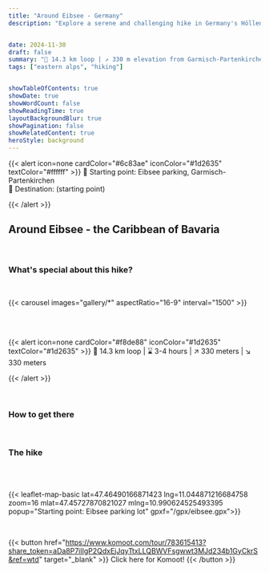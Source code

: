 ```yaml
---
title: "Around Eibsee - Germany"
description: "Explore a serene and challenging hike in Germany's Höllental Valley, leading halfway to Zugspitze. Enjoy stunning mountain views, varied landscapes, and the tranquillity of the mountains. Discover how to plan your journey from Munich, navigate through Höllentalklamm gorge, and experience highlights like Panoramabrücke and Hupfleitenjoch. A must for adventurers seeking a unique outdoor experience near Germany's highest peak."


date: 2024-11-30
draft: false
summary: "🚩 14.3 km loop | ↗️ 330 m elevation from Garmisch-Partenkirchen"
tags: ["eastern alps", "hiking"]


showTableOfContents: true
showDate: true
showWordCount: false
showReadingTime: true
layoutBackgroundBlur: true
showPagination: false
showRelatedContent: true
heroStyle: background
---
```


{{< alert icon=none cardColor="#6c83ae" iconColor="#1d2635" textColor="#ffffff" >}}
 📍 Starting point: Eibsee parking, Garmisch-Partenkirchen<br>
 🏴 Destination: (starting point)

{{< /alert >}}

## Around Eibsee - the Caribbean of Bavaria


<br>

### What's special about this hike?



<br>


{{< carousel images="gallery/*" aspectRatio="16-9" interval="1500" >}}


<br>
<br>



{{< alert icon=none cardColor="#f8de88" iconColor="#1d2635" textColor="#1d2635" >}}
 🚩 14.3 km loop | ⌛ 3-4 hours | ↗️ 330 meters | ↘️ 330 meters 

{{< /alert >}}

<br>

### How to get there

<br>

### The hike


<br>
<br>


{{< leaflet-map-basic lat=47.46490166871423 lng=11.044871216684758 zoom=16 mlat=47.45727870821027 mlng=10.990624525493395 popup="Starting point: Eibsee parking lot" gpxf="/gpx/eibsee.gpx">}} 

<br>


{{< button href="https://www.komoot.com/tour/783615413?share_token=aDa8P7ilIgP2QdxEjJqyTtxLLQBWVFsgwwt3MJd234b1GyCkrS&ref=wtd" target="_blank" >}}
Click here for Komoot!
{{< /button >}}



